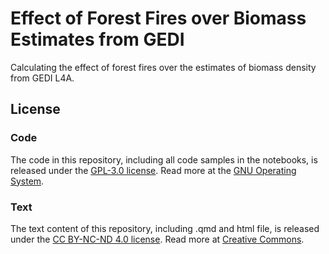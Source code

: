 # Effect of Forest Fires over Biomass Estimates from GEDI

Calculating the effect of forest fires over the estimates of biomass density from GEDI L4A.

## License

### Code
The code in this repository, including all code samples in the notebooks, is released under the [GPL-3.0 license](LICENSE-CODE). Read more at the [GNU Operating System](https://www.gnu.org/licenses/gpl-3.0.html).

### Text
The text content of this repository, including .qmd and html file, is released under the [CC BY-NC-ND 4.0 license](LICENSE-TEXT). Read more at [Creative Commons](https://creativecommons.org/licenses/by-nc-nd/4.0/legalcode).
